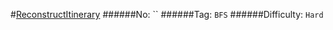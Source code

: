 #[ReconstructItinerary](https://leetcode.com/problems/reconstruct-itinerary/)
######No: ``
######Tag: `BFS`
######Difficulty: `Hard`
